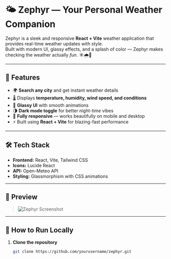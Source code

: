 # 🌤️ Zephyr — Your Personal Weather Companion  

Zephyr is a sleek and responsive **React + Vite** weather application that provides real-time weather updates with style.  
Built with modern UI, glassy effects, and a splash of color — Zephyr makes checking the weather actually *fun*. ☀️🌧️🌈  

---

## 🚀 Features  

- 🌍 **Search any city** and get instant weather details  
- 🌡️ Displays **temperature, humidity, wind speed, and conditions**  
- 🎨 **Glassy UI** with smooth animations  
- 🌗 **Dark mode toggle** for better night-time vibes  
- 📱 **Fully responsive** — works beautifully on mobile and desktop  
- ⚡ Built using **React + Vite** for blazing-fast performance  

---

## 🛠️ Tech Stack  

- **Frontend:** React, Vite, Tailwind CSS  
- **Icons:** Lucide React  
- **API:** Open-Meteo API  
- **Styling:** Glassmorphism with CSS animations  

---

## 📸 Preview    
> ![Zephyr Screenshot]([https://your-image-link-here.com](https://github.com/namami-13/Zephyr-Weather-App/blob/master/zephyrdark.png?raw=true))

---

## 🧭 How to Run Locally  

1. **Clone the repository**
   ```bash
   git clone https://github.com/yourusername/zephyr.git
